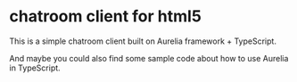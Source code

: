 # chatroom client for html5

This is a simple chatroom client built on Aurelia framework + TypeScript.

And maybe you could also find some sample code about how to use Aurelia in TypeScript.

